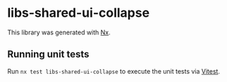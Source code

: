 # libs-shared-ui-collapse

This library was generated with [Nx](https://nx.dev).

## Running unit tests

Run `nx test libs-shared-ui-collapse` to execute the unit tests via [Vitest](https://vitest.dev/).
